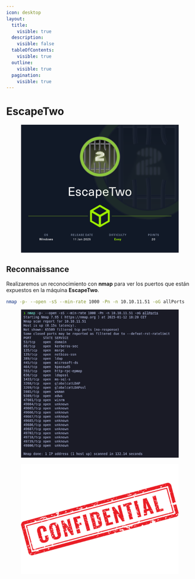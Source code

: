 ```yaml
---
icon: desktop
layout:
  title:
    visible: true
  description:
    visible: false
  tableOfContents:
    visible: true
  outline:
    visible: true
  pagination:
    visible: true
---
```


# EscapeTwo

<figure><img src="../../.gitbook/assets/EscapeTwo.png" alt="" width="563"><figcaption></figcaption></figure>

## Reconnaissance

Realizaremos un reconocimiento con **nmap** para ver los puertos que están expuestos en la máquina **EscapeTwo**.

```bash
nmap -p- --open -sS --min-rate 1000 -Pn -n 10.10.11.51 -oG allPorts
```

<figure><img src="../../.gitbook/assets/3459_vmware_wiOmYgjXg7.png" alt="" width="485"><figcaption></figcaption></figure>

<figure><img src="../../.gitbook/assets/confidential-rubber-stamp-free-png.png" alt="" width="428"><figcaption></figcaption></figure>
